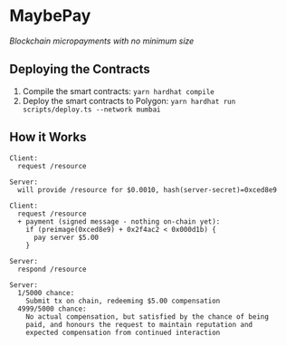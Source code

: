 # MaybePay

*Blockchain micropayments with no minimum size*

## Deploying the Contracts

1. Compile the smart contracts: `yarn hardhat compile`
2. Deploy the smart contracts to Polygon: `yarn hardhat run scripts/deploy.ts --network mumbai`

## How it Works

```
Client:
  request /resource

Server:
  will provide /resource for $0.0010, hash(server-secret)=0xced8e9

Client:
  request /resource
  + payment (signed message - nothing on-chain yet):
    if (preimage(0xced8e9) + 0x2f4ac2 < 0x000d1b) {
      pay server $5.00
    }

Server:
  respond /resource

Server:
  1/5000 chance:
    Submit tx on chain, redeeming $5.00 compensation
  4999/5000 chance:
    No actual compensation, but satisfied by the chance of being
    paid, and honours the request to maintain reputation and
    expected compensation from continued interaction
```

